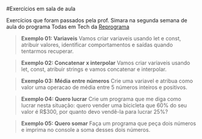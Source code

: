 #Exercícios em sala de aula

Exercícios que foram passados pela prof. Simara na segunda semana de aula do programa Todas em Tech da [Reprograma](https://github.com/reprograma/On16-TodasEmTech-S2-Logica-1)

> **Exemplo 01: Variaveis**
	Vamos criar variaveis usando let e const, atribuir valores, identificar comportamentos e saídas quando tentarmos recuperar.

> **Exemplo 02: Concatenar x interpolar**
	Vamos criar variaveis usando let, const, atribuir strings e vamos concatenar e interpolar.

> **Exemplo 03: Média entre números**
	Crie uma variavel e atribua como valor uma operacao de média entre 5 números inteiros e positivos.

> **Exemplo 04: Quero lucrar**
	Crie um programa que me diga como lucrar nesta situação: quero vender uma bicicleta que 60% do seu valor é R$300, por quanto devo vendê-la para lucrar 25%?

> **Exemplo 05: Quero somar**
	Faça um programa que peça dois números e imprima no console a soma desses dois números.